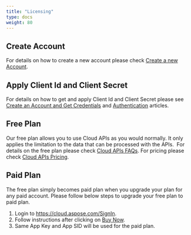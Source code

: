 ```yaml
---
title: "Licensing"
type: docs
weight: 80
---
```


## **Create Account**
For details on how to create a new account please check [Create a new Account](https://docs.aspose.cloud/total/creating-and-managing-account/).
## **Apply Client Id and Client Secret**
For details on how to get and apply Client Id and Client Secret please see [Create an Account and Get Credentials](/html/create-an-account-and-get-credentials/)  and [Authentication](/html/getting-started/authentication/) articles.
## **Free Plan**
Our free plan allows you to use Cloud APIs as you would normally. It only applies the limitation to the data that can be processed with the APIs.  For details on the free plan please check [Cloud APIs FAQs](https://purchase.aspose.cloud/policies). For pricing please check [Cloud APIs Pricing](https://purchase.aspose.cloud/pricing).
## **Paid Plan**
The free plan simply becomes paid plan when you upgrade your plan for any paid account. Please follow below steps to upgrade your free plan to paid plan.

1. Login to <https://cloud.aspose.com/SignIn>.
2. Follow instructions after clicking on [Buy Now](https://dashboard.aspose.cloud/#/plan).
3. Same App Key and App SID will be used for the paid plan.




